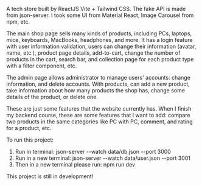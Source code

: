 A tech store built by ReactJS Vite + Tailwind CSS. The fake API is made from json-server. I took some UI from Material React, Image Carousel from npm, etc.

The main shop page sells many kinds of products, including PCs, laptops, mice, keyboards, MacBooks, headphones, and more. It has a login feature with user information validation, users can change their information (avatar, name, etc.), product page details, add-to-cart, change the number of products in the cart, search bar, and collection page for each product type with a filter component, etc.

The admin page allows administrator to manage users' accounts: change information, and delete accounts.  With products, can add a new product, take information about how many products the shop has, change some details of the product, or delete one.

These are just some features that the website currently has. When I finish my backend course, these are some features that I want to add: compare two products in the same categories like PC with PC, comment, and rating for a product, etc.

To run this project:
1. Run in terminal: json-server --watch data/db.json --port 3000
2. Run in a new terminal: json-server --watch data/user.json --port 3001
3. Then in a new terminal please run: npm run dev

This project is still in development!
